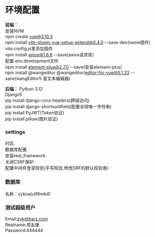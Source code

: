 # 环境配置
**前端：**  
安装NVM  
npm create vue@3.10.3  
npm install vite-plugin-vue-setup-extend@0.4.0 --save-dev(name插件)  
vite.config.js里添加插件    
npm install axios@1.6.8 --save(axios请求库)  
配置.env.development文件   
npm install element-plus@2.7.0 --save(安装element-plus)  
npm install @wangeditor @wangeditor/editor-for-vue@5.1.23 --save(wangEditor5 富文本编辑器)  

**后端：**
Python 3.12  
Django5  
pip install django-cors-headers(跨域访问)   
pip install django-shortuuidfield(配置全球唯一字符串)  
pip install PyJWT(Token验证)  
pip install pillow(图片验证)  

### settings  
时区.  
数据库配置.  
安装rest_framework.  
关闭CSRF保护.  
配置中间件登录校验(手写校验,修改DRF的默认校验类)

### 数据库  
名称：zykoa(utf8mb4)  

### 测试超级用户
Email:zyk@barz.com  
Realname:郑友康  
Password:444444